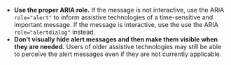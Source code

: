 - **Use the proper ARIA role.** If the message is not interactive, use the ARIA `role="alert"` to inform assistive technologies of a time-sensitive and important message. If the message is interactive, use the use the ARIA `role="alertdialog"` instead.
- **Don’t visually hide alert messages and then make them visible when they are needed.** Users of older assistive technologies may still be able to perceive the alert messages even if they are not currently applicable.
